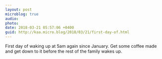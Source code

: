 ```yaml
---
layout: post
microblog: true
audio: 
photo: 
date: 2018-03-21 05:57:06 +0400
guid: http://kaa.micro.blog/2018/03/21/first-day-of.html
---
```

First day of waking up at 5am again since January. Get some coffee made and get down to it before the rest of the family wakes up.
